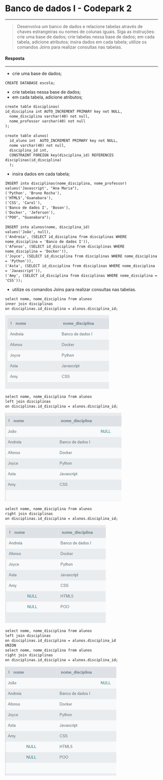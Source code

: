 # Banco de dados I - Codepark 2
***

>Desenvolva um banco de dados e relacione tabelas através de chaves estrangeiras ou nomes de colunas iguais. Siga as instruções:
crie uma base de dados; 
crie tabelas nessa base de dados;
em cada tabela, adicione atributos;
insira dados em cada tabela;
utilize os comandos Joins para realizar consultas nas tabelas. 

#### Resposta
***

- crie uma base de dados; 

```
CREATE DATABASE escola;
```
- crie tabelas nessa base de dados;
- em cada tabela, adicione atributos;

```
create table disciplinas(
id_disciplina int AUTO_INCREMENT PRIMARY key not NULL,
  nome_disciplina varchar(40) not null,
  nome_professor varchar(40) not null
);

create table alunos(
  id_aluno int  AUTO_INCREMENT PRIMARY key not NULL,
  nome varchar(40) not null,
  disciplina_id int,
  CONSTRAINT FOREIGN key(disciplina_id) REFERENCES disciplinas(id_disciplina)
  );
```

- insira dados em cada tabela;
```
INSERT into disciplinas(nome_disciplina, nome_professor)
values('Javascript', "Ana Maria"), 
('Python', 'Bruno Rocha'), 
('HTML5','Guanabara'),
('CSS', 'Carol'),
('Banco de dados I', 'Boson'),
('Docker', 'Jeferson'),
("POO", "Guanabara");

INSERT into alunos(nome, disciplina_id)
values('João', null),
('Andreia', (SELECT id_disciplina from disciplinas WHERE nome_disciplina = 'Banco de dados I')),
('Afonso', (SELECT id_disciplina from disciplinas WHERE nome_disciplina = 'Docker')),
('Joyce', (SELECT id_disciplina from disciplinas WHERE nome_disciplina = 'Python')),
('Asta', (SELECT id_disciplina from disciplinas WHERE nome_disciplina = 'Javascript')),
('Amy', (SELECT id_disciplina from disciplinas WHERE nome_disciplina = 'CSS'));
```
- utilize os comandos Joins para realizar consultas nas tabelas.

```
select nome, nome_disciplina from alunos
inner join disciplinas 
on disciplinas.id_disciplina = alunos.disciplina_id;
```
![inner join](codepark1/Screenshot_1.png)

```
select nome, nome_disciplina from alunos
left join disciplinas 
on disciplinas.id_disciplina = alunos.disciplina_id;
```
![left join](codepark1/Screenshot_2.png)

```
select nome, nome_disciplina from alunos
right join disciplinas 
on disciplinas.id_disciplina = alunos.disciplina_id;
```
![right join](codepark1/Screenshot_3.png)

```
select nome, nome_disciplina from alunos
left join disciplinas 
on disciplinas.id_disciplina = alunos.disciplina_id
UNION
select nome, nome_disciplina from alunos
right join disciplinas 
on disciplinas.id_disciplina = alunos.disciplina_id;
```
![full join](codepark1/Screenshot_4.png)
